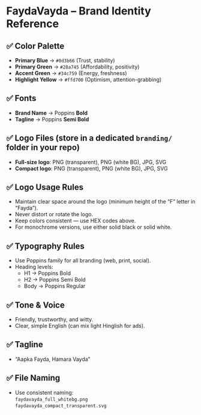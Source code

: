 
# FaydaVayda – Brand Identity Reference

## ✅ Color Palette
- **Primary Blue** → `#0d3b66` (Trust, stability)  
- **Primary Green** → `#28a745` (Affordability, positivity)  
- **Accent Green** → `#34c759` (Energy, freshness)  
- **Highlight Yellow** → `#ffd700` (Optimism, attention-grabbing)  

## ✅ Fonts
- **Brand Name** → Poppins **Bold**  
- **Tagline** → Poppins **Semi Bold**  

## ✅ Logo Files (store in a dedicated `branding/` folder in your repo)
- **Full-size logo**: PNG (transparent), PNG (white BG), JPG, SVG  
- **Compact logo**: PNG (transparent), PNG (white BG), JPG, SVG  

## ✅ Logo Usage Rules
- Maintain clear space around the logo (minimum height of the “F” letter in “Fayda”).  
- Never distort or rotate the logo.  
- Keep colors consistent — use HEX codes above.  
- For monochrome versions, use either solid black or solid white.  

## ✅ Typography Rules
- Use Poppins family for all branding (web, print, social).  
- Heading levels:
  - H1 → Poppins Bold  
  - H2 → Poppins Semi Bold  
  - Body → Poppins Regular  

## ✅ Tone & Voice
- Friendly, trustworthy, and witty.  
- Clear, simple English (can mix light Hinglish for ads).  

## ✅ Tagline
- “Aapka Fayda, Hamara Vayda”  

## ✅ File Naming
- Use consistent naming:  
  `faydavayda_full_whitebg.png`  
  `faydavayda_compact_transparent.svg`  

